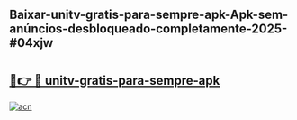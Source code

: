 ## Baixar-unitv-gratis-para-sempre-apk-Apk-sem-anúncios-desbloqueado-completamente-2025-#04xjw

# <h2><a href="https://ainizakaria.my?title=unitv-gratis-para-sempre-apk&ref=20M">🔗👉 🔴 unitv-gratis-para-sempre-apk</a></h2>

[![acn](https://github.com/user-attachments/assets/0f9c940e-d8b0-45ae-aac7-cd30a18b3e1c)](https://ainizakaria.my?title=unitv-gratis-para-sempre-apk&ref=20M)

